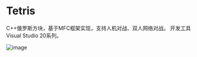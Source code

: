 # Tetris
C++俄罗斯方块，基于MFC框架实现，支持人机对战、双人网络对战。
开发工具Visual Studio 20系列。

![image](https://github.com/walnut00/resources/blob/master/metriis.gif)

